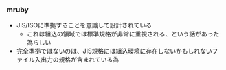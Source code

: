 ### mruby

* JIS/ISOに準拠することを意識して設計されている
  * これは組込の領域では標準規格が非常に重視される、という話があった為らしい
* 完全準拠ではないのは、JIS規格には組込環境に存在しないかもしれないファイル入出力の規格が含まれている為
